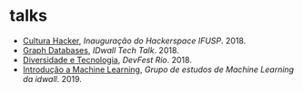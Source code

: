 # talks

- [Cultura Hacker](/apr2018-cultura_hacker-ifusp/), *Inauguração do Hackerspace IFUSP*. 2018.
- [Graph Databases](/sep2018-graphdbs-idwall), *IDwall Tech Talk*. 2018.
- [Diversidade e Tecnologia](/nov2018-diversidade_tecnologia-devfestrio/), *DevFest Rio*. 2018.
- [Introdução a Machine Learning](/apr2019-machine_learning-idwall/), *Grupo de estudos de Machine Learning da idwall*. 2019.

